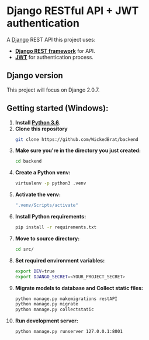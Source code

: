 # Django RESTful API + JWT authentication 

A [Django](https://www.djangoproject.com/) REST API
this project uses: 
 - **[Django REST framework](http://www.django-rest-framework.org/)** for API.
 - **[JWT](https://jwt.io/)** for authentication process.


## Django version

This project will focus on Django 2.0.7.

## Getting started (Windows):

1. **Install [Python 3.6](https://www.python.org/)**.
2. **Clone this repository**
    ```bash
    git clone https://github.com/WickedBrat/backend
    ```
3. **Make sure you're in the directory you just created:**
    ```bash
    cd backend
    ```
4. **Create a Python venv:**
    ```bash
    virtualenv -p python3 .venv
    ```
5. **Activate the venv:**
    ```bash
    ".venv/Scripts/activate"
    ```
6. **Install Python requirements:**
    ```bash
    pip install -r requirements.txt
    ```
7. **Move to source directory:**
    ```bash
    cd src/
    ```
8. **Set required environment variables:**
    ```bash
    export DEV=true
    export DJANGO_SECRET=<YOUR_PROJECT_SECRET>
    ```
9. **Migrate models to database and Collect static files:**
    ```bash
    python manage.py makemigrations restAPI
    python manage.py migrate
    python manage.py collectstatic
    ```
10. **Run development server:**
    ```bash
    python manage.py runserver 127.0.0.1:8001
    ```
